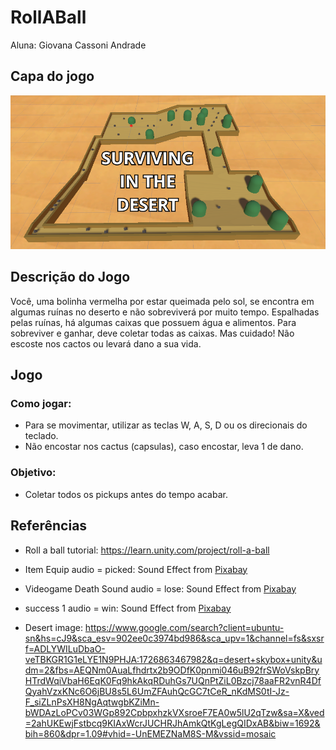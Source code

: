 # RollABall

Aluna: Giovana Cassoni Andrade

## Capa do jogo

![Imagem de Capa](img/capa_de_jogo.png)

## Descrição do Jogo

Você, uma bolinha vermelha por estar queimada pelo sol, se encontra em algumas ruínas no deserto e não sobreviverá por muito tempo. Espalhadas pelas ruínas, há algumas caixas que possuem água e alimentos. Para sobreviver e ganhar, deve coletar todas as caixas. Mas cuidado! Não escoste nos cactos ou levará dano a sua vida.

## Jogo

### Como jogar:

- Para se movimentar, utilizar as teclas W, A, S, D ou os direcionais do teclado.
- Não encostar nos cactus (capsulas), caso encostar, leva 1 de dano.

### Objetivo:

- Coletar todos os pickups antes do tempo acabar.

## Referências

- Roll a ball tutorial: https://learn.unity.com/project/roll-a-ball

- Item Equip audio = picked: Sound Effect from <a href="https://pixabay.com/sound-effects/?utm_source=link-attribution&utm_medium=referral&utm_campaign=music&utm_content=6904">Pixabay</a>

- Videogame Death Sound audio = lose: Sound Effect from <a href="https://pixabay.com/sound-effects/?utm_source=link-attribution&utm_medium=referral&utm_campaign=music&utm_content=43894">Pixabay</a>

- success 1 audio = win: Sound Effect from <a href="https://pixabay.com/?utm_source=link-attribution&utm_medium=referral&utm_campaign=music&utm_content=6081">Pixabay</a>

- Desert image: https://www.google.com/search?client=ubuntu-sn&hs=cJ9&sca_esv=902ee0c3974bd986&sca_upv=1&channel=fs&sxsrf=ADLYWILuDbaO-veTBKGR1G1eLYE1N9PHJA:1726863467982&q=desert+skybox+unity&udm=2&fbs=AEQNm0AuaLfhdrtx2b9ODfK0pnmi046uB92frSWoVskpBryHTrdWqiVbaH6EqK0Fq9hkAkqRDuhGs7UQnPtZiL0Bzcj78aaFR2vnR4DfQyahVzxKNc6O6jBU8s5L6UmZFAuhQcGC7tCeR_nKdMS0tI-Jz-F_siZLnPsXH8NgAqtwgbKZiMn-bWDAzLoPCv03WGp892CpbpxhzkVXsroeF7EA0w5lU2qTzw&sa=X&ved=2ahUKEwjFstbcq9KIAxWcrJUCHRJhAmkQtKgLegQIDxAB&biw=1692&bih=860&dpr=1.09#vhid=-UnEMEZNaM8S-M&vssid=mosaic